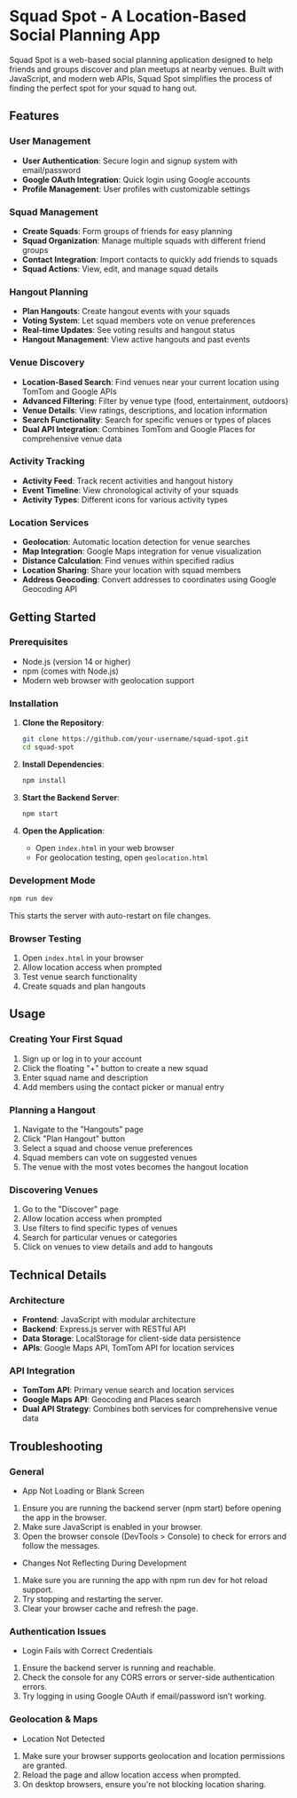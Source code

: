 # Squad Spot - A Location-Based Social Planning App

Squad Spot is a web-based social planning application designed to help friends and groups discover and plan meetups at nearby venues. Built with JavaScript, and modern web APIs, Squad Spot simplifies the process of finding the perfect spot for your squad to hang out.

## Features

### User Management
- **User Authentication**: Secure login and signup system with email/password
- **Google OAuth Integration**: Quick login using Google accounts
- **Profile Management**: User profiles with customizable settings

### Squad Management
- **Create Squads**: Form groups of friends for easy planning
- **Squad Organization**: Manage multiple squads with different friend groups
- **Contact Integration**: Import contacts to quickly add friends to squads
- **Squad Actions**: View, edit, and manage squad details

### Hangout Planning
- **Plan Hangouts**: Create hangout events with your squads
- **Voting System**: Let squad members vote on venue preferences
- **Real-time Updates**: See voting results and hangout status
- **Hangout Management**: View active hangouts and past events

### Venue Discovery
- **Location-Based Search**: Find venues near your current location using TomTom and Google APIs
- **Advanced Filtering**: Filter by venue type (food, entertainment, outdoors)
- **Venue Details**: View ratings, descriptions, and location information
- **Search Functionality**: Search for specific venues or types of places
- **Dual API Integration**: Combines TomTom and Google Places for comprehensive venue data

### Activity Tracking
- **Activity Feed**: Track recent activities and hangout history
- **Event Timeline**: View chronological activity of your squads
- **Activity Types**: Different icons for various activity types

### Location Services
- **Geolocation**: Automatic location detection for venue searches
- **Map Integration**: Google Maps integration for venue visualization
- **Distance Calculation**: Find venues within specified radius
- **Location Sharing**: Share your location with squad members
- **Address Geocoding**: Convert addresses to coordinates using Google Geocoding API

## Getting Started

### Prerequisites
- Node.js (version 14 or higher)
- npm (comes with Node.js)
- Modern web browser with geolocation support

### Installation

1. **Clone the Repository**:
   ```bash
   git clone https://github.com/your-username/squad-spot.git
   cd squad-spot
   ```

2. **Install Dependencies**:
   ```bash
   npm install
   ```

4. **Start the Backend Server**:
   ```bash
   npm start
   ```

4. **Open the Application**:
   - Open `index.html` in your web browser
   - For geolocation testing, open `geolocation.html`

### Development Mode
```bash
npm run dev
```
This starts the server with auto-restart on file changes.

### Browser Testing
1. Open `index.html` in your browser
2. Allow location access when prompted
3. Test venue search functionality
4. Create squads and plan hangouts

## Usage

### Creating Your First Squad
1. Sign up or log in to your account
2. Click the floating "+" button to create a new squad
3. Enter squad name and description
4. Add members using the contact picker or manual entry

### Planning a Hangout
1. Navigate to the "Hangouts" page
2. Click "Plan Hangout" button
3. Select a squad and choose venue preferences
4. Squad members can vote on suggested venues
5. The venue with the most votes becomes the hangout location

### Discovering Venues
1. Go to the "Discover" page
2. Allow location access when prompted
3. Use filters to find specific types of venues
4. Search for particular venues or categories
5. Click on venues to view details and add to hangouts

## Technical Details

### Architecture
- **Frontend**: JavaScript with modular architecture
- **Backend**: Express.js server with RESTful API
- **Data Storage**: LocalStorage for client-side data persistence
- **APIs**: Google Maps API, TomTom API for location services

### API Integration
- **TomTom API**: Primary venue search and location services
- **Google Maps API**: Geocoding and Places search
- **Dual API Strategy**: Combines both services for comprehensive venue data

## Troubleshooting

### General
- App Not Loading or Blank Screen
1. Ensure you are running the backend server (npm start) before opening the app in the browser.
2. Make sure JavaScript is enabled in your browser.
3. Open the browser console (DevTools > Console) to check for errors and follow the messages. 

- Changes Not Reflecting During Development
1. Make sure you are running the app with npm run dev for hot reload support.
2. Try stopping and restarting the server.
3. Clear your browser cache and refresh the page.

### Authentication Issues
- Login Fails with Correct Credentials
1. Ensure the backend server is running and reachable.
2. Check the console for any CORS errors or server-side authentication errors.
3. Try logging in using Google OAuth if email/password isn’t working.

### Geolocation & Maps
- Location Not Detected
1. Make sure your browser supports geolocation and location permissions are granted.
2. Reload the page and allow location access when prompted.
3. On desktop browsers, ensure you're not blocking location sharing.
